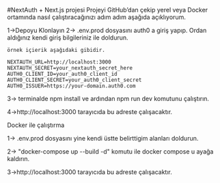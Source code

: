 #NextAuth  + Next.js  projesi
Projeyi GitHub’dan çekip yerel veya Docker ortamında nasıl çalıştıracağınızı adım adım aşağıda açıklıyorum.


 1->Depoyu Klonlayın
 2-> .env.prod dosyasını auth0 a giriş yapıp. Ordan aldığınız kendi giriş  bilgileriniz ile doldurun.
 
    örnek içierik aşağıdaki gibidir.

    NEXTAUTH_URL=http://localhost:3000
    NEXTAUTH_SECRET=your_nextauth_secret_here
    AUTH0_CLIENT_ID=your_auth0_client_id
    AUTH0_CLIENT_SECRET=your_auth0_client_secret
    AUTH0_ISSUER=https://your-domain.auth0.com

 3-> terminalde npm install  ve ardından  npm run dev komutunu çalıştırın.

 4->http://localhost:3000 tarayıcıda bu adreste çalışacaktır.

 Docker ile çalıştırma

 1-> .env.prod dosyasını yine kendi üstte belirttigim alanları doldurun.

 2-> "docker-compose up --build -d" komutu ile  docker compose u ayağa kaldırın. 

 3->http://localhost:3000 tarayıcıda bu adreste çalışacaktır.

 

